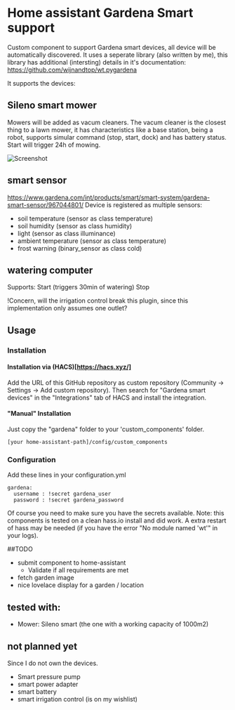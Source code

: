 # Home assistant Gardena Smart support

Custom component to support Gardena smart devices, all device will be automatically discovered.
It uses a seperate library (also written by me), this library has additional (intersting) details in it's documentation:
https://github.com/wijnandtop/wt.pygardena

It supports the devices:

## Sileno smart mower
Mowers will be added as vacum cleaners.
The vacum cleaner is the closest thing to a lawn mower, it has characteristics like a base station, being a robot, supports simular command (stop, start, dock) and has battery status.
Start will trigger 24h of mowing.

<img src="https://github.com/wijnandtop/home_assistant_gardena/blob/master/README_screenshot1.png?raw=true" alt="Screenshot">


## smart sensor
https://www.gardena.com/int/products/smart/smart-system/gardena-smart-sensor/967044801/
Device is registered as multiple sensors:

* soil temperature (sensor as class temperature)
* soil humidity (sensor as class humidity)
* light (sensor as class illuminance)
* ambient temperature (sensor as class temperature)
* frost warning (binary_sensor as class cold)

## watering computer

Supports:
Start (triggers 30min of watering)
Stop

!Concern, will the irrigation control break this plugin, since this implementation only assumes one outlet?

## Usage

### Installation

#### Installation via (HACS)[https://hacs.xyz/]
Add the URL of this GitHub repository as custom repository (Community -> Settings -> Add custom repository).
Then search for "Gardena smart devices" in the "Integrations" tab of HACS and install the integration.

#### "Manual" Installation
Just copy the "gardena" folder to your 'custom_components' folder.

```
[your home-assistant-path]/config/custom_components
```

### Configuration
Add these lines in your configuration.yml

```
gardena:
  username : !secret gardena_user
  password : !secret gardena_password
```

Of course you need to make sure you have the secrets available.
Note: this components is tested on a clean hass.io install and did work. A extra restart of hass may be needed (if you have the error "No module named 'wt'" in your logs).

##TODO

* submit component to home-assistant
    * Validate if all requirements are met
* fetch garden image
* nice lovelace display for a garden / location

## tested with:

 * Mower: Sileno smart (the one with a working capacity of 1000m2)

## not planned yet
Since I do not own the devices.

* Smart pressure pump
* smart power adapter
* smart battery
* smart irrigation control (is on my wishlist)
